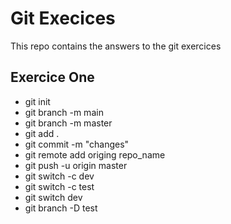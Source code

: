 # Git Execices

This repo contains the answers to the git exercices

## Exercice One

- git init
- git branch -m main
- git branch -m master
- git add .
- git commit -m "changes"
- git remote add origing repo_name
- git push -u origin master
- git switch -c dev
- git switch -c test
- git switch dev
- git branch -D test
